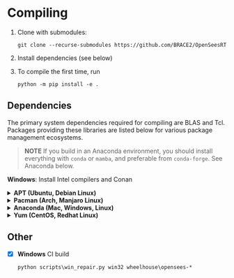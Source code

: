 # Compiling

1. Clone with submodules:

   ``` shell
   git clone --recurse-submodules https://github.com/BRACE2/OpenSeesRT
   ```

2. Install dependencies (see below)


3. To compile the first time, run

    ``` shell
    python -m pip install -e .
    ```

## Dependencies

The primary system dependencies required for compiling are BLAS and Tcl.
Packages providing these libraries are listed below for various package
management ecosystems.
> **NOTE** If you build in an Anaconda environment, you should install 
> everything with `conda` or `mamba`, and preferable from `conda-forge`. 
> See Anaconda below.

**Windows**: Install Intel compilers and Conan


<details><summary><b>APT (Ubuntu, Debian Linux)</b></summary>

| Dependency  | Package              |
|:------------|:---------------------|
| LAPACK      | `liblapack-dev`      |
| BLAS        | `libblas-dev`        |
| Tcl\*       | `tcl-dev`            |

</details>
<details>
<summary>
<b>Pacman (Arch, Manjaro Linux)</b>
</summary>

The Pacman package manager

| Dependency  | Package       |
|:------------|:--------------|
| LAPACK      | `lapack`      |
| BLAS        | `blas`        |
| Tcl\*       | `tcl`         |

</details>
<details>
<summary>
<b>Anaconda (Mac, Windows, Linux)</b>
</summary>

When using conda, you need to ensure that CMake only finds conda
compilers. It is best to install the following packages

``` shell
conda install -c conda-forge fortran-compiler cxx-compiler c-compiler openblas
```

| Dependency  | Package       | Channel       |
|:------------|:--------------|:--------------|
| LAPACK      | `lapack`      |               |
| BLAS        | `blas`        |               |

</details>
</details>
<details>
<summary>
<b>Yum (CentOS, Redhat Linux)</b>
</summary>

| Dependency | Package        |
|------------|----------------|
| LAPACK     | `lapack-devel` |
| Tcl\*      | `tcl-devel`    |

</details>

## Other

- [x] **Windows** CI build

  ``` shell
  python scripts\win_repair.py win32 wheelhouse\opensees-*
  ```
